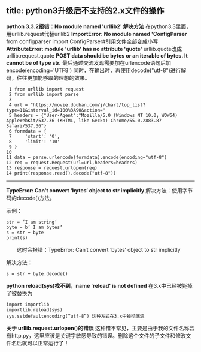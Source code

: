 title: python3升级后不支持的2.x文件的操作
---
**python 3.3.2报错：No module named 'urllib2' 解决方法**
在python3.3里面，用urllib.request代替urllib2
 **ImportError: No module named 'ConfigParser**
from configparser import  ConfigParser#引用文件全部变成小写
**AttributeError: module 'urllib' has no attribute 'quote'**
urllib.quote改成urllib.request.quote
**POST data should be bytes or an iterable of bytes. It cannot be of type str.**
  最后通过交流发现需要加在urlencode语句后加encode(encoding='UTF8')
同时，在输出时，再使用decode("utf-8")进行解码，往往更加能够取的理想的效果。

```
 1 from urllib import request
 2 from urllib import parse
 3 
 4 url = "https://movie.douban.com/j/chart/top_list?type=11&interval_id=100%3A90&action="
 5 headers = {"User-Agent":"Mozilla/5.0 (Windows NT 10.0; WOW64) AppleWebKit/537.36 (KHTML, like Gecko) Chrome/55.0.2883.87 Safari/537.36"}
 6 formdata = {
 7     'start': '0',
 8     'limit': '10'
 9 }
10 
11 data = parse.urlencode(formdata).encode(encoding="utf-8")
12 req = request.Request(url=url,headers=headers)
13 response = request.urlopen(req)
14 print(response.read().decode("utf-8"))
```

--------------------- 

**TypeError: Can‘t convert ‘bytes‘ object to str implicitly**
解决方法：使用字节码的decode()方法。

示例：

	str = ‘I am string‘
	byte = b‘ I am bytes‘
	s = str + byte
	print(s)
　　这时会报错：TypeError: Can‘t convert ‘bytes‘ object to str implicitly

解决方法：

	s = str + byte.decode()
**python reload(sys)找不到，name 'reload' is not defined**
在3.x中已经被毙掉了被替换为

	import importlib
	importlib.reload(sys)
 	sys.setdefaultencoding(“utf-8”) 这种方式在3.x中被彻底遗
 **关于 urllib.request.urlopen()的错误**
 这种错不常见，主要是由于我的文件名称含有http.py，这里应该是关键字敏感导致的错误。删除这个文件的子文件和修改文件名后就可以正常运行了！